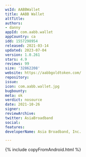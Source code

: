 ```yaml
---
wsId: AABBWallet
title: AABB Wallet
altTitle: 
authors:
- danny
appId: com.aabb.wallet
appCountry: ca
idd: 1557298954
released: 2021-03-14
updated: 2023-07-04
version: 1.0.261
stars: 4.9
reviews: 99
size: '32862208'
website: https://aabbgoldtoken.com/
repository: 
issue: 
icon: com.aabb.wallet.jpg
bugbounty: 
meta: ok
verdict: nosource
date: 2021-10-26
signer: 
reviewArchive: 
twitter: AsiaBroadband
social: 
features: 
developerName: Asia Broadband, Inc.

---
```


{% include copyFromAndroid.html %}
